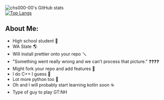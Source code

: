 ![chs000-00's GitHub stats](https://github-readme-stats.vercel.app/api?username=chs000-00&show_icons=true&hide_border=true&theme=algolia)  
[![Top Langs](https://github-readme-stats.vercel.app/api/top-langs/?username=chs000-00&layout=donut&hide_border=true&theme=algolia)](https://github.com/anuraghazra/github-readme-stats)

## About Me:
- High school student 🏫
- WA State 🌎
- Will install prettier onto your repo 🪛
- "Something went really wrong and we can’t process that picture." ❓❓❓❓
- Might fork your repo and add features 🍴
- I do C++ I guess 🔲
- Lot more python too 🐍
- Oh and I will probably start learning kotlin soon ☕
- Type of guy to play GT:NH
